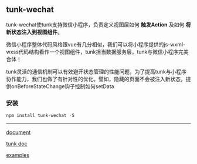 ## tunk-wechat


tunk-wechat使tunk支持微信小程序，负责定义视图层如何 **触发Action** 及如何 **将新状态注入到视图组件**。

微信小程序整体代码风格跟vue有几分相似，我们可以将小程序提供的js-wxml-wxss代码结构看作一个视图组件，tunk担当数据服务层，tunk与微信小程序完美合体！

tunk灵活的通信机制可以有效避开状态管理的性能问题，为了提高tunk与小程序协作能力，我们也做了有针对性的优化。譬如，隐藏的页面不会被注入新状态，提供onBeforeStateChange钩子控制如何setData

### 安装
````javascript
npm install tunk-wechat -S
````

----

[document](https://github.com/tunkjs/gitbook-tunkjs/blob/master/doc/plugins/tunk-wechat.md)

[tunk doc](https://github.com/tunkjs/gitbook-tunkjs)

[examples](https://github.com/tunkjs/examples)

